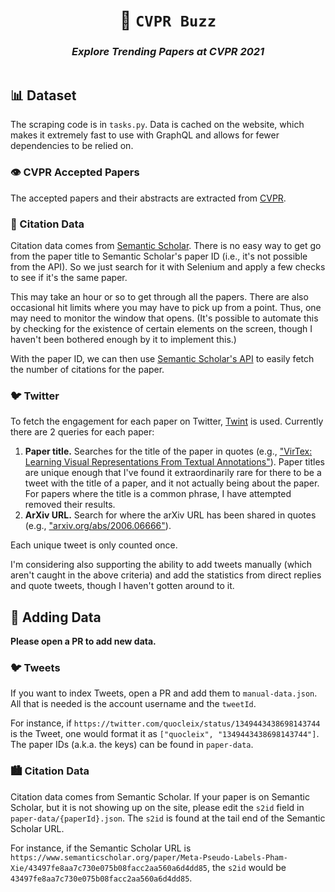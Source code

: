<h1 align="center">
  🐝 <code>CVPR Buzz</code>
</h1>
<h3 align="center"><em>Explore Trending Papers at CVPR 2021</em></h3>

<div align="center">
  <a aria-label="License" href="https://github.com/blitz-js/blitz/blob/canary/LICENSE">
    <img alt="" src="https://img.shields.io/badge/License-MIT-6700EB.svg?style=for-the-badge&labelColor=000000&color=blue">
  </a>
</div>

## 📊 Dataset

The scraping code is in `tasks.py`. Data is cached on the website, which makes it extremely fast to use with GraphQL and allows for fewer dependencies to be relied on.

### 👁️ CVPR Accepted Papers

The accepted papers and their abstracts are extracted from [CVPR](https://openaccess.thecvf.com/CVPR2021?day=all).

### 📖 Citation Data

Citation data comes from [Semantic Scholar](https://semanticscholar.org). There is no easy way to get go from the paper title to Semantic Scholar's paper ID (i.e., it's not possible from the API). So we just search for it with Selenium and apply a few checks to see if it's the same paper.

This may take an hour or so to get through all the papers. There are also occasional hit limits where you may have to pick up from a point. Thus, one may need to monitor the window that opens. (It's possible to automate this by checking for the existence of certain elements on the screen, though I haven't been bothered enough by it to implement this.)

With the paper ID, we can then use [Semantic Scholar's API](https://api.semanticscholar.org/) to easily fetch the number of citations for the paper.

### 🐦 Twitter

To fetch the engagement for each paper on Twitter, [Twint](https://github.com/twintproject/twint) is used. Currently there are 2 queries for each paper:

1. **Paper title.** Searches for the title of the paper in quotes (e.g., ["VirTex: Learning Visual Representations From Textual Annotations"](https://twitter.com/search?q=%22VirTex%3A%20Learning%20Visual%20Representations%20From%20Textual%20Annotations%22&src=typed_query&f=live)). Paper titles are unique enough that I've found it extraordinarily rare for there to be a tweet with the title of a paper, and it not actually being about the paper. For papers where the title is a common phrase, I have attempted removed their results.
2. **ArXiv URL.** Search for where the arXiv URL has been shared in quotes (e.g., ["arxiv.org/abs/2006.06666"](https://twitter.com/search?q=arxiv.org%2Fabs%2F2006.06666&src=typed_query&f=live)).

Each unique tweet is only counted once.

I'm considering also supporting the ability to add tweets manually (which aren't caught in the above criteria) and add the statistics from direct replies and quote tweets, though I haven't gotten around to it.

## 👊 Adding Data

**Please open a PR to add new data.**

### 🐦 Tweets

If you want to index Tweets, open a PR and add them to `manual-data.json`. All that is needed is the account username and the `tweetId`.

For instance, if `https://twitter.com/quocleix/status/1349443438698143744` is the Tweet, one would format it as `["quocleix", "1349443438698143744"]`. The paper IDs (a.k.a. the keys) can be found in `paper-data`.

### 🏙 Citation Data

Citation data comes from Semantic Scholar. If your paper is on Semantic Scholar, but it is not showing up on the site, please edit the `s2id` field in `paper-data/{paperId}.json`. The `s2id` is found at the tail end of the Semantic Scholar URL.

For instance, if the Semantic Scholar URL is `https://www.semanticscholar.org/paper/Meta-Pseudo-Labels-Pham-Xie/43497fe8aa7c730e075b08facc2aa560a6d4dd85`, the `s2id` would be `43497fe8aa7c730e075b08facc2aa560a6d4dd85`.
